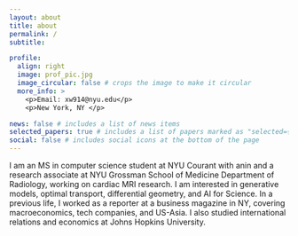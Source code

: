```yaml
---
layout: about
title: about
permalink: /
subtitle:

profile:
  align: right
  image: prof_pic.jpg
  image_circular: false # crops the image to make it circular
  more_info: >
    <p>Email: xw914@nyu.edu</p>
    <p>New York, NY </p>

news: false # includes a list of news items
selected_papers: true # includes a list of papers marked as "selected={true}"
social: false # includes social icons at the bottom of the page
---
```


I am an MS in computer science student at NYU Courant with anin and a research associate at NYU Grossman School of Medicine Department of Radiology, working on cardiac MRI research. I am interested in generative models, optimal transport, differential geometry, and AI for Science. In a previous life, I worked as a reporter at a business magazine in NY, covering macroeconomics, tech companies, and US-Asia. I also studied international relations and economics at Johns Hopkins University.
